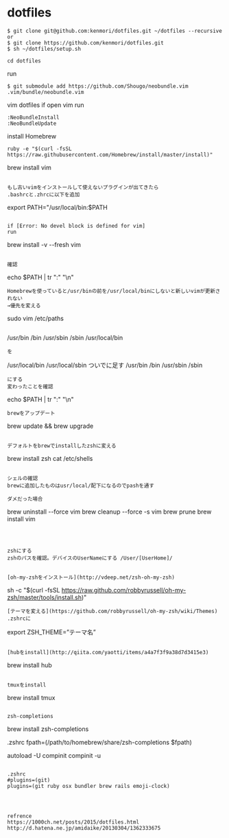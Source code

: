 # dotfiles

```
$ git clone git@github.com:kenmori/dotfiles.git ~/dotfiles --recursive
or
$ git clone https://github.com/kenmori/dotfiles.git
$ sh ~/dotfiles/setup.sh
```

```
cd dotfiles
```

run

```
$ git submodule add https://github.com/Shougo/neobundle.vim .vim/bundle/neobundle.vim
```

vim dotfiles
if open vim run

```
:NeoBundleInstall
:NeoBundleUpdate
```

install Homebrew

```
ruby -e "$(curl -fsSL https://raw.githubusercontent.com/Homebrew/install/master/install)"

```


brew install vim
```

もし古いvimをインストールして使えないプラグインが出てきたら
.bashrcと.zhrcに以下を追加

```
export PATH="/usr/local/bin:$PATH
```

if [Error: No devel block is defined for vim]
run

```
brew install -v --fresh vim
```

確認

```
echo $PATH | tr ":" "\n"
```
Homebrewを使っていると/usr/binの前を/usr/local/binにしないと新しいvimが更新されない
→優先を変える

```
sudo vim /etc/paths
```

```
/usr/bin
/bin
/usr/sbin
/sbin
/usr/local/bin
```
を

```
/usr/local/bin
/usr/local/sbin ついでに足す
/usr/bin
/bin
/usr/sbin
/sbin
```
にする
変わったことを確認

```
echo $PATH | tr ":" "\n"
```
brewをアップデート

```
brew update && brew upgrade
```

デフォルトをbrewでinstallしたzshに変える

```
brew install zsh
cat /etc/shells
```

シェルの確認
brewに追加したものはusr/local/配下になるのでpashを通す

ダメだった場合

```
brew uninstall --force vim
brew cleanup --force -s vim
brew prune
brew install vim
```



zshにする
zshのパスを確認。デバイスのUserNameにする /User/[UserHome]/


[oh-my-zshをインストール](http://vdeep.net/zsh-oh-my-zsh)

```
 sh -c "$(curl -fsSL https://raw.github.com/robbyrussell/oh-my-zsh/master/tools/install.sh)"
```
[テーマを変える](https://github.com/robbyrussell/oh-my-zsh/wiki/Themes)
.zshrcに

```
export ZSH_THEME=”テーマ名”
```

[hubをinstall](http://qiita.com/yaotti/items/a4a7f3f9a38d7d3415e3)

```
brew install hub

```

tmuxをinstall

```
brew install tmux
```

zsh-completions
```
brew install zsh-completions

.zshrc
fpath=(/path/to/homebrew/share/zsh-completions $fpath)

autoload -U compinit
compinit -u
```

.zshrc
#plugins=(git)
plugins=(git ruby osx bundler brew rails emoji-clock)




refrence
https://1000ch.net/posts/2015/dotfiles.html
http://d.hatena.ne.jp/amidaike/20130304/1362333675
